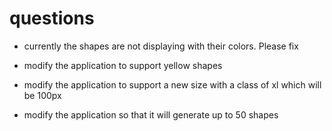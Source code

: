 # questions

- currently the shapes are not displaying with their colors. Please fix

- modify the application to support yellow shapes 

- modify the application to support a new size with a class of xl which will be 100px

- modify the application so that it will generate up to 50 shapes
